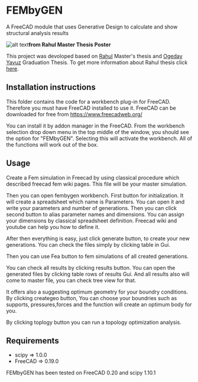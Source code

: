 # FEMbyGEN
A FreeCAD module that uses Generative Design to calculate and show structural analysis results

![alt text](https://mightybucket.github.io/pics/masters-dissertation/process2.png)**from Rahul Master Thesis Poster**

This project was devoloped based on [Rahul](https://github.com/MightyBucket/) Master's thesis and [Ogeday Yavuz](https://github.com/OgedaYY/) Graduation Thesis. To get more information about Rahul thesis click [here](https://mightybucket.github.io/projects/2021/05/31/masters-dissertation.html).

## Installation instructions

This folder contains the code for a workbench plug-in for FreeCAD. Therefore you must have FreeCAD installed to use it.
FreeCAD can be downloaded for free from https://www.freecadweb.org/

You can install it by addon manager in the FreeCAD. From the workbench selection drop down menu in the top middle of the window, you should see the option for "FEMbyGEN". Selecting this will activate the workbench. All of the functions will work out of the box.

## Usage

Create a Fem simulation in Freecad by using classical procedure which described freecad fem wiki pages. This file  will be your master simulation. 

Then you can open fembygen workbench. First button for initialization. It will create a spreadsheet which name is Parameters. 
You can open it and write your parameters and number of generations. Then you can click second button to alias parameter names and dimensions. You can assign your dimensions by classical spreadsheet definition. Freecad wiki and youtube can help you how to define it.

After then everything is easy, just click generate button, to create your new generations. You can check the files simply by clicking table in Gui.

Then you can use Fea button to fem simulations of all created generations. 

You can check all results by clicking results button. You can open the generated files by clicking table rows of results Gui. And all results also will come to master file, you can check tree view for that.

It offers also a suggesting optimum geometry for your boundry conditions. By clicking creategeo button, You can choose your boundries such as supports, pressures,forces and the function will create an optimum body for you.

By clicking toplogy button you can run a topology optimization analysis. 

## Requirements
- scipy => 1.0.0
- FreeCAD => 0.19.0

FEMbyGEN has been tested on FreeCAD 0.20 and scipy 1.10.1
